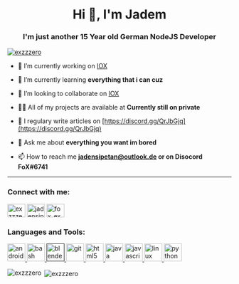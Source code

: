 <h1 align="center">Hi 👋, I'm Jadem</h1>
<h3 align="center">I'm just another 15 Year old German NodeJS Developer</h3>

<p align="left"> <a href="https://twitter.com/exzzzero" target="blank"><img src="https://img.shields.io/twitter/follow/exzzzero?logo=twitter&style=for-the-badge" alt="exzzzero" /></a> </p>

- 🔭 I’m currently working on [IOX](https://discord.gg/QrJbGjq)

- 🌱 I’m currently learning **everything that i can cuz**

- 🤝 I’m looking to collaborate on [IOX](https://discord.gg/QrJbGjq)

- 👨‍💻 All of my projects are available at **Currently still on private**

- 📝 I regulary write articles on [https://discord.gg/QrJbGjq](https://discord.gg/QrJbGjq)

- 💬 Ask me about **everything you want im bored**

- 📫 How to reach me **jadensipetan@outlook.de or on Disocord FoX#6741**
_________________________________________________________________________
<p align="left">
<h3 align="left">Connect with me:</h3>
<a href="https://twitter.com/exzzzero" target="blank"><img align="center" src="https://cdn.jsdelivr.net/npm/simple-icons@3.0.1/icons/twitter.svg" alt="exzzzero" height="30" width="40" /></a>
<a href="https://kaggle.com/jadensipetan@outlook.de" target="blank"><img align="center" src="https://cdn.jsdelivr.net/npm/simple-icons@3.0.1/icons/kaggle.svg" alt="jadensipetan@outlook.de" height="30" width="40" /></a>
<a href="https://instagram.com/fox_exzzero" target="blank"><img align="center" src="https://cdn.jsdelivr.net/npm/simple-icons@3.0.1/icons/instagram.svg" alt="fox_exzzero" height="30" width="40" /></a>
</p>

<h3 align="left">Languages and Tools:</h3>
<p align="left"> <a href="https://developer.android.com" target="_blank"> <img src="https://devicons.github.io/devicon/devicon.git/icons/android/android-original-wordmark.svg" alt="android" width="40" height="40"/> </a> <a href="https://www.gnu.org/software/bash/" target="_blank"> <img src="https://www.vectorlogo.zone/logos/gnu_bash/gnu_bash-icon.svg" alt="bash" width="40" height="40"/> </a> <a href="" target="_blank"> <img src="https://download.blender.org/branding/community/blender_community_badge_white.svg" alt="blender" width="40" height="40"/> </a> <a href="https://git-scm.com/" target="_blank"> <img src="https://www.vectorlogo.zone/logos/git-scm/git-scm-icon.svg" alt="git" width="40" height="40"/> </a> <a href="https://www.w3.org/html/" target="_blank"> <img src="https://devicons.github.io/devicon/devicon.git/icons/html5/html5-original-wordmark.svg" alt="html5" width="40" height="40"/> </a> <a href="https://www.java.com" target="_blank"> <img src="https://devicons.github.io/devicon/devicon.git/icons/java/java-original-wordmark.svg" alt="java" width="40" height="40"/> </a> <a href="https://developer.mozilla.org/en-US/docs/Web/JavaScript" target="_blank"> <img src="https://devicons.github.io/devicon/devicon.git/icons/javascript/javascript-original.svg" alt="javascript" width="40" height="40"/> </a> <a href="https://www.linux.org/" target="_blank"> <img src="https://devicons.github.io/devicon/devicon.git/icons/linux/linux-original.svg" alt="linux" width="40" height="40"/> </a> <a href="https://www.python.org" target="_blank"> <img src="https://devicons.github.io/devicon/devicon.git/icons/python/python-original.svg" alt="python" width="40" height="40"/> </a> </p>

<p><img align="left" src="https://github-readme-stats.vercel.app/api/top-langs/?username=exzzzero&layout=compact" alt="exzzzero" /></p>

<p>&nbsp;<img align="center" src="https://github-readme-stats.vercel.app/api?username=exzzzero&show_icons=true" alt="exzzzero" /></p>

